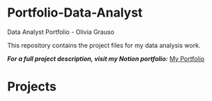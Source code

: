 # Portfolio-Data-Analyst

Data Analyst Portfolio - Olivia Grauso

This repository contains the project files for my data analysis work.

***For a full project description, visit my Notion portfolio:***
[My Portfolio](https://notion.so/your-link-here)



# Projects
